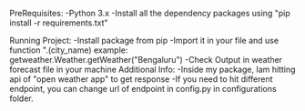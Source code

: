 PreRequisites:
   -Python 3.x
   -Install all the dependency packages using "pip install -r requirements.txt"

Running Project:
   -Install package from pip
   -Import it in your file and use function "<package>.<fn>(city_name)
     example: getweather.Weather.getWeather("Bengaluru")
   -Check Output in weather forecast file in your machine
Additional Info:
   -Inside my package, Iam hitting api of "open weather app" to get response
   -If you need to hit different endpoint, you can change url of endpoint in config.py in configurations folder.
